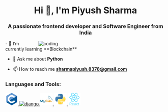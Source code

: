 <h1 align="center">Hi 👋, I'm Piyush Sharma</h1>
<h3 align="center">A passionate frontend developer and Software Engineer from India</h3>
<img align="right" alt="coding" width="400" src="![image](https://github.com/Piyush8378/Piyush8378/assets/160376073/4a5b23be-fc6c-48d8-b641-6c6cee8b30eb)
">
- 🌱 I’m currently learning **Blockchain**

- 💬 Ask me about **Python**

- 📫 How to reach me **sharmapiyush.8378@gmail.com**

<p align="left">
</p>

<h3 align="left">Languages and Tools:</h3>
<p align="left"> <a href="https://www.cprogramming.com/" target="_blank" rel="noreferrer"> <img src="https://raw.githubusercontent.com/devicons/devicon/master/icons/c/c-original.svg" alt="c" width="40" height="40"/> </a> <a href="https://www.djangoproject.com/" target="_blank" rel="noreferrer"> <img src="https://cdn.worldvectorlogo.com/logos/django.svg" alt="django" width="40" height="40"/> </a> <a href="https://www.mysql.com/" target="_blank" rel="noreferrer"> <img src="https://raw.githubusercontent.com/devicons/devicon/master/icons/mysql/mysql-original-wordmark.svg" alt="mysql" width="40" height="40"/> </a> <a href="https://www.python.org" target="_blank" rel="noreferrer"> <img src="https://raw.githubusercontent.com/devicons/devicon/master/icons/python/python-original.svg" alt="python" width="40" height="40"/> </a> <a href="https://reactjs.org/" target="_blank" rel="noreferrer"> <img src="https://raw.githubusercontent.com/devicons/devicon/master/icons/react/react-original-wordmark.svg" alt="react" width="40" height="40"/> </a> </p>
